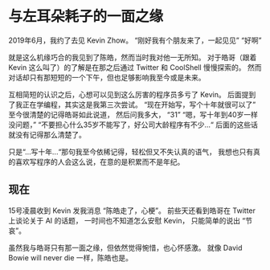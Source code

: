 # 与左耳朵耗子的一面之缘

2019年6月，我约了去见 Kevin Zhow。
“刚好我有个朋友来了，一起见见”
“好啊”

就是这么机缘巧合的我见到了陈皓，然而当时我对他一无所知。
对于皓哥（跟着 Kevin 这么叫了）的了解是在那之后通过 Twitter 和 CoolShell 慢慢探索的。
然而对话却只有那短短的一个下午，但也足够影响我至今或是未来。

互相简短的认识之后，心想可以见到这么厉害的程序员多亏了 Kevin。
后面提到了我正在学编程，其实这是我第三次尝试。
“现在开始写，写个十年就很可以了”
至今很清楚的记得皓哥如此说道，
然后问我多大，
“31”
“嗯，写十年到40岁一样没问题，”
“不要担心什么35岁不能写了，好公司大龄程序有不少...“
后面的这些话就没有记得那么清楚了。

只是“...写十年...“那句我至今依稀记得，轻松但又不失认真的语气，
我想也只有真的喜欢写程序的人会这么说，在意的是积累而不是年纪。

## 现在
15号凌晨收到 Kevin 发我消息 “陈皓走了，心梗”。
前些天还看到皓哥在 Twitter 上谈论关于 AI 的话题，
一时间也不知道怎么安慰 Kevin， 只能简单的说出 “节哀”。

虽然我与皓哥只有那一面之缘，但依然觉得惋惜，也心怀感激。
就像 David Bowie will never die 一样，陈皓也是。

